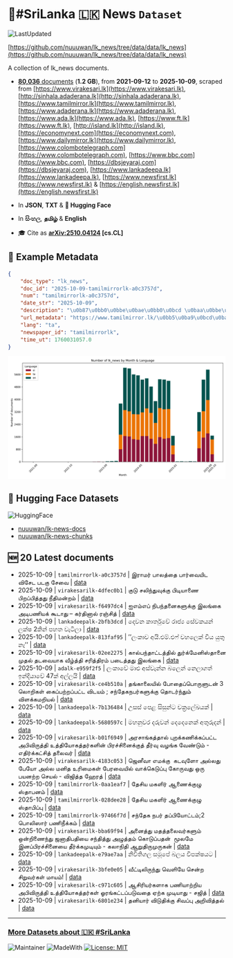# 📄#SriLanka 🇱🇰 News `Dataset`

![LastUpdated](https://img.shields.io/badge/last_updated-2025--10--10_00:20:56-green)

[https://github.com/nuuuwan/lk_news/tree/data/data/lk_news](https://github.com/nuuuwan/lk_news/tree/data/data/lk_news)

A collection of lk_news documents.

- [**80,036** documents](https://github.com/nuuuwan/lk_news/tree/data/data/lk_news) (**1.2 GB**), from **2021-09-12** to **2025-10-09**, scraped from [https://www.virakesari.lk](https://www.virakesari.lk), [http://sinhala.adaderana.lk](http://sinhala.adaderana.lk), [https://www.tamilmirror.lk](https://www.tamilmirror.lk), [https://www.adaderana.lk](https://www.adaderana.lk), [https://www.ada.lk](https://www.ada.lk), [https://www.ft.lk](https://www.ft.lk), [http://island.lk](http://island.lk), [https://economynext.com](https://economynext.com), [https://www.dailymirror.lk](https://www.dailymirror.lk), [https://www.colombotelegraph.com](https://www.colombotelegraph.com), [https://www.bbc.com](https://www.bbc.com), [https://dbsjeyaraj.com](https://dbsjeyaraj.com), [https://www.lankadeepa.lk](https://www.lankadeepa.lk), [https://www.newsfirst.lk](https://www.newsfirst.lk) & [https://english.newsfirst.lk](https://english.newsfirst.lk)

- In **JSON**, **TXT** & **🤗 Hugging Face**

- In **සිංහල**, **தமிழ்** & **English**

- 🎓 Cite as **[arXiv:2510.04124](https://arxiv.org/abs/2510.04124) [cs.CL]**

## 📝 Example Metadata

```json
{
    "doc_type": "lk_news",
    "doc_id": "2025-10-09-tamilmirrorlk-a0c3757d",
    "num": "tamilmirrorlk-a0c3757d",
    "date_str": "2025-10-09",
    "description": "\u0b87\u0bb0\u0bbe\u0bae\u0bb0\u0bcd \u0baa\u0bbe\u0bb2\u0ba4\u0bcd\u0ba4\u0bc8 \u0baa\u0bbe\u0bb0\u0bcd\u0bb5\u0bc8\u0baf\u0bbf\u0b9f \u0bb5\u0bbf\u0b9a\u0bc7\u0b9f \u0baa\u0b9f\u0b95\u0bc1 \u0b9a\u0bc7\u0bb5\u0bc8",
    "url_metadata": "https://www.tamilmirror.lk/\u0bb5\u0ba9\u0bcd\u0ba9\u0bbf/\u0b87\u0bb0\u0bbe\u0bae\u0bb0\u0bcd-\u0baa\u0bbe\u0bb2\u0ba4\u0bcd\u0ba4\u0bc8-\u0baa\u0bbe\u0bb0\u0bcd\u0bb5\u0bc8\u0baf\u0bbf\u0b9f-\u0bb5\u0bbf\u0b9a\u0bc7\u0b9f-\u0baa\u0b9f\u0b95\u0bc1-\u0b9a\u0bc7\u0bb5\u0bc8/72-366058",
    "lang": "ta",
    "newspaper_id": "tamilmirrorlk",
    "time_ut": 1760031057.0
}
```

![Chart](https://raw.githubusercontent.com/nuuuwan/lk_news/refs/heads/data/data/lk_news/docs_by_month_and_lang.png)

## 🤗 Hugging Face Datasets

![HuggingFace](https://img.shields.io/badge/-HuggingFace-FDEE21?style=for-the-badge&logo=HuggingFace)

- [nuuuwan/lk-news-docs](https://huggingface.co/datasets/nuuuwan/lk-news-docs)
- [nuuuwan/lk-news-chunks](https://huggingface.co/datasets/nuuuwan/lk-news-chunks)

## 🆕 20 Latest documents

- 2025-10-09 | `tamilmirrorlk-a0c3757d` | இராமர் பாலத்தை பார்வையிட விசேட படகு சேவை | [data](https://github.com/nuuuwan/lk_news/tree/data/data/lk_news/2020s/2025/2025-10-09-tamilmirrorlk-a0c3757d)
- 2025-10-09 | `virakesarilk-4dfec0b1` | குடு சலிந்துவுக்கு பிடியாணை பிறப்பித்தது நீதிமன்றம் | [data](https://github.com/nuuuwan/lk_news/tree/data/data/lk_news/2020s/2025/2025-10-09-virakesarilk-4dfec0b1)
- 2025-10-09 | `virakesarilk-f6497dc4` | ஐஎம்எப் நிபந்தனைகளுக்கு இலங்கை அடிபணியக் கூடாது – கர்தினால் ரஞ்சித் | [data](https://github.com/nuuuwan/lk_news/tree/data/data/lk_news/2020s/2025/2025-10-09-virakesarilk-f6497dc4)
- 2025-10-09 | `lankadeepalk-2bfb3dcd` | දෙවන කාර්තුවේ රාජ්‍ය සේවකයන් ලක්ෂ 2කින් පහත වැටිලා | [data](https://github.com/nuuuwan/lk_news/tree/data/data/lk_news/2020s/2025/2025-10-09-lankadeepalk-2bfb3dcd)
- 2025-10-09 | `lankadeepalk-813faf95` | ’’ලංකාව අයි.එම්.එෆ් වහලෙක් විය යුතු නෑ’’ | [data](https://github.com/nuuuwan/lk_news/tree/data/data/lk_news/2020s/2025/2025-10-09-lankadeepalk-813faf95)
- 2025-10-09 | `virakesarilk-02ee2275` | கால்பந்தாட்டத்தில் துர்க்மேனிஸ்தானை முதல் தடவையாக வீழ்த்தி சரித்திரம் படைத்தது இலங்கை | [data](https://github.com/nuuuwan/lk_news/tree/data/data/lk_news/2020s/2025/2025-10-09-virakesarilk-02ee2275)
- 2025-10-09 | `adalk-e959f2f5` | ලංකාවේ මාළු අස්වැන්න බලෙන් නෙලාගත් ඉන්දියාවේ 47ක් අල්ලයි | [data](https://github.com/nuuuwan/lk_news/tree/data/data/lk_news/2020s/2025/2025-10-09-adalk-e959f2f5)
- 2025-10-09 | `virakesarilk-ce4b510a` | தங்காலையில் போதைப்பொருளுடன் 3 லொறிகள் கைப்பற்றப்பட்ட விடயம் ; சந்தேகநபர்களுக்கு தொடர்ந்தும் விளக்கமறியல் | [data](https://github.com/nuuuwan/lk_news/tree/data/data/lk_news/2020s/2025/2025-10-09-virakesarilk-ce4b510a)
- 2025-10-09 | `lankadeepalk-7b136484` | උසස් පෙළ සිසුන්ට චක්‍රලේඛයක් | [data](https://github.com/nuuuwan/lk_news/tree/data/data/lk_news/2020s/2025/2025-10-09-lankadeepalk-7b136484)
- 2025-10-09 | `lankadeepalk-5680597c` | මහනුවර දරුවන් දෙදෙනෙක් අතුරුදන් | [data](https://github.com/nuuuwan/lk_news/tree/data/data/lk_news/2020s/2025/2025-10-09-lankadeepalk-5680597c)
- 2025-10-09 | `virakesarilk-b01f6949` | அரசாங்கத்தால் புறக்கணிக்கப்பட்ட அபிவிருத்தி உத்தியோகத்தர்களின் பிரச்சினைக்குத் தீர்வு வழங்க வேண்டும் - எதிர்க்கட்சித் தலைவர் | [data](https://github.com/nuuuwan/lk_news/tree/data/data/lk_news/2020s/2025/2025-10-09-virakesarilk-b01f6949)
- 2025-10-09 | `virakesarilk-4183c053` | ஜெனீவா எமக்கு  கடவுளோ அல்லது பேயோ அல்ல மனித உரிமைகள் பேரவையில் வாக்கெடுப்பு கோருவது ஒரு பயனற்ற செயல் - விஜித்த ஹேரத் | [data](https://github.com/nuuuwan/lk_news/tree/data/data/lk_news/2020s/2025/2025-10-09-virakesarilk-4183c053)
- 2025-10-09 | `tamilmirrorlk-0aa1eaf7` | தேசிய மகளிர் ஆணைக்குழு ஸ்தாபனம் | [data](https://github.com/nuuuwan/lk_news/tree/data/data/lk_news/2020s/2025/2025-10-09-tamilmirrorlk-0aa1eaf7)
- 2025-10-09 | `tamilmirrorlk-028dee28` | தேசிய மகளிர் ஆணைக்குழு ஸ்தாபிப்பு | [data](https://github.com/nuuuwan/lk_news/tree/data/data/lk_news/2020s/2025/2025-10-09-tamilmirrorlk-028dee28)
- 2025-10-09 | `tamilmirrorlk-97466f7d` | சந்தேக நபர் தப்பியோட்டம்;2 பொலிஸார் பணிநீக்கம் | [data](https://github.com/nuuuwan/lk_news/tree/data/data/lk_news/2020s/2025/2025-10-09-tamilmirrorlk-97466f7d)
- 2025-10-09 | `virakesarilk-bba69f94` | அனைத்து மதத்தலைவர்களும் ஒன்றிணைந்து ஜனாதிபதியை சந்தித்து அழுத்தம் கொடுப்பதன்  மூலமே இனப்பிரச்சினையை தீர்க்கமுடியும் - கலாநிதி ஆறுதிருமுருகன் | [data](https://github.com/nuuuwan/lk_news/tree/data/data/lk_news/2020s/2025/2025-10-09-virakesarilk-bba69f94)
- 2025-10-09 | `lankadeepalk-e79ae7aa` | නිවිතිගල සමූපේ බලය විපක්ෂයට | [data](https://github.com/nuuuwan/lk_news/tree/data/data/lk_news/2020s/2025/2025-10-09-lankadeepalk-e79ae7aa)
- 2025-10-09 | `virakesarilk-3bfe0e05` | வீட்டிலிருந்து வெளியே சென்ற சிறுவர்கள் மாயம்! | [data](https://github.com/nuuuwan/lk_news/tree/data/data/lk_news/2020s/2025/2025-10-09-virakesarilk-3bfe0e05)
- 2025-10-09 | `virakesarilk-c971c605` | ஆசிரியர்களாக பணியாற்றிய அபிவிருத்தி உத்தியோகத்தர்கள் ஓரங்கட்டப்படுவதை ஏற்க முடியாது - சஜித் | [data](https://github.com/nuuuwan/lk_news/tree/data/data/lk_news/2020s/2025/2025-10-09-virakesarilk-c971c605)
- 2025-10-09 | `virakesarilk-6801e234` | தனியார் விடுதிக்கு சிவப்பு அறிவித்தல் | [data](https://github.com/nuuuwan/lk_news/tree/data/data/lk_news/2020s/2025/2025-10-09-virakesarilk-6801e234)

---

### [More Datasets about 🇱🇰 #SriLanka](https://github.com/nuuuwan/lk_datasets)

![Maintainer](https://img.shields.io/badge/maintainer-nuuuwan-red)
![MadeWith](https://img.shields.io/badge/made_with-python-blue)
[![License: MIT](https://img.shields.io/badge/License-MIT-yellow.svg)](https://opensource.org/licenses/MIT)
